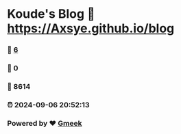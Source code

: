 # Koude's Blog :link: https://Axsye.github.io/blog 
### :page_facing_up: [6](https://Axsye.github.io/blog/tag.html) 
### :speech_balloon: 0 
### :hibiscus: 8614 
### :alarm_clock: 2024-09-06 20:52:13 
### Powered by :heart: [Gmeek](https://github.com/Meekdai/Gmeek)
